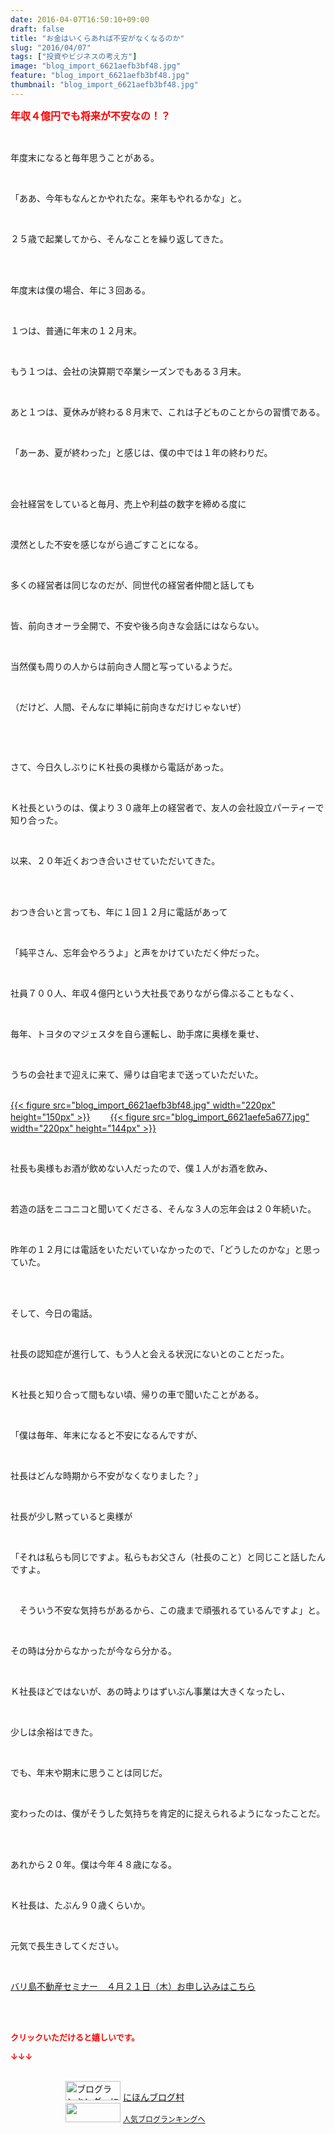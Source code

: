 ```yaml
---
date: 2016-04-07T16:50:10+09:00
draft: false
title: "お金はいくらあれば不安がなくなるのか"
slug: "2016/04/07"
tags: ["投資やビジネスの考え方"]
image: "blog_import_6621aefb3bf48.jpg"
feature: "blog_import_6621aefb3bf48.jpg"
thumbnail: "blog_import_6621aefb3bf48.jpg"
---
```

<p><font color="#ff0000" size="3"><strong>年収４億円でも将来が不安なの！？</strong></font></p><br/><p>年度末になると毎年思うことがある。</p><br/><p>「ああ、今年もなんとかやれたな。来年もやれるかな」と。</p><br/><p>２５歳で起業してから、そんなことを繰り返してきた。</p><br/><br/><p>年度末は僕の場合、年に３回ある。</p><br/><p>１つは、普通に年末の１２月末。</p><br/><p>もう１つは、会社の決算期で卒業シーズンでもある３月末。</p><br/><p>あと１つは、夏休みが終わる８月末で、これは子どものことからの習慣である。</p><br/><p>「あーあ、夏が終わった」と感じは、僕の中では１年の終わりだ。</p><br/><br/><p>会社経営をしていると毎月、売上や利益の数字を締める度に</p><br/><p>漠然とした不安を感じながら過ごすことになる。</p><br/><p>多くの経営者は同じなのだが、同世代の経営者仲間と話しても</p><br/><p>皆、前向きオーラ全開で、不安や後ろ向きな会話にはならない。</p><br/><p>当然僕も周りの人からは前向き人間と写っているようだ。</p><br/><p>（だけど、人間、そんなに単純に前向きなだけじゃないぜ）</p><br/><p><br/></p><p>さて、今日久しぶりにＫ社長の奥様から電話があった。</p><br/><p>Ｋ社長というのは、僕より３０歳年上の経営者で、友人の会社設立パーティーで知り合った。</p><br/><p>以来、２０年近くおつき合いさせていただいてきた。</p><br/><br/><p>おつき合いと言っても、年に１回１２月に電話があって</p><br/><p>「純平さん、忘年会やろうよ」と声をかけていただく仲だった。</p><br/><p>社員７００人、年収４億円という大社長でありながら偉ぶることもなく、</p><br/><p>毎年、トヨタのマジェスタを自ら運転し、助手席に奥様を乗せ、</p><br/><p>うちの会社まで迎えに来て、帰りは自宅まで送っていただいた。</p><p><br/><a href="blog_import_6621aefcba3ad.jpg">{{< figure src="blog_import_6621aefb3bf48.jpg" width="220px" height="150px" >}}</a> 　　<a href="blog_import_6621aeffcb7e3.jpg">{{< figure src="blog_import_6621aefe5a677.jpg" width="220px" height="144px" >}}</a> <br/></p><br/><p>社長も奥様もお酒が飲めない人だったので、僕１人がお酒を飲み、</p><br/><p>若造の話をニコニコと聞いてくださる、そんな３人の忘年会は２０年続いた。</p><br/><p>昨年の１２月には電話をいただいていなかったので、「どうしたのかな」と思っていた。</p><br/><br/><p>そして、今日の電話。</p><br/><p>社長の認知症が進行して、もう人と会える状況にないとのことだった。</p><br/><p>Ｋ社長と知り合って間もない頃、帰りの車で聞いたことがある。</p><br/><p>「僕は毎年、年末になると不安になるんですが、</p><br/><p>社長はどんな時期から不安がなくなりました？」</p><br/><p>社長が少し黙っていると奥様が</p><br/><p>「それは私らも同じですよ。私らもお父さん（社長のこと）と同じこと話したんですよ。</p><br/><p>　そういう不安な気持ちがあるから、この歳まで頑張れるているんですよ」と。</p><br/><p>その時は分からなかったが今なら分かる。</p><br/><p>Ｋ社長ほどではないが、あの時よりはずいぶん事業は大きくなったし、</p><br/><p>少しは余裕はできた。</p><br/><p>でも、年末や期末に思うことは同じだ。</p><br/><p>変わったのは、僕がそうした気持ちを肯定的に捉えられるようになったことだ。</p><br/><br/><p>あれから２０年。僕は今年４８歳になる。</p><br/><p>Ｋ社長は、たぶん９０歳くらいか。</p><br/><p>元気で長生きしてください。</p><p><br/></p><p><u><a href="?p=3152" target="_blank">バリ島不動産セミナー　４月２１日（木）お申し込みはこちら</a> </u><br/></p><br/><br/><p><font color="#ff0000" size="2"><strong>クリックいただけると嬉しいです。<br/></strong></font></p><p><font color="#ff0000" size="2"><strong>↓↓↓</strong></font></p><p><br/><a href="ranking.html" target="_blank"><img border="0" alt="ブログランキング・にほんブログ村へ" src="data:image/svg+xml;charset=utf-8,%3Csvg%20xmlns%3D%22http%3A%2F%2Fwww.w3.org%2F2000%2Fsvg%22%20title%3D%22Placeholder%20for%20Images%22%20role%3D%22presentation%22%20viewBox%3D%220%200%2088%2031%22%20%2F%3E" width="88" height="31" data-src="https://img-proxy.blog-video.jp/images?url=http%3A%2F%2Fwww.blogmura.com%2Fimg%2Fwww88_31.gif" style="aspect-ratio: auto 88 / 31;"/><noscript><img border="0" alt="ブログランキング・にほんブログ村へ" src="https://img-proxy.blog-video.jp/images?url=http%3A%2F%2Fwww.blogmura.com%2Fimg%2Fwww88_31.gif" width="88" height="31"></noscript></a> <a href="ranking.html" target="_blank">にほんブログ村</a> <br/><a title="人気ブログランキングへ" href="link.php?1804582"><img border="0" src="data:image/svg+xml;charset=utf-8,%3Csvg%20xmlns%3D%22http%3A%2F%2Fwww.w3.org%2F2000%2Fsvg%22%20title%3D%22Placeholder%20for%20Images%22%20role%3D%22presentation%22%20viewBox%3D%220%200%2088%2031%22%20%2F%3E" width="88" height="31" data-src="https://blog.with2.net/img/banner/banner_22.gif" style="aspect-ratio: auto 88 / 31;"/><noscript><img border="0" src="https://blog.with2.net/img/banner/banner_22.gif" width="88" height="31"></noscript></a> <a style="FONT-SIZE: 12px" href="link.php?1804582">人気ブログランキングへ</a> </p>

